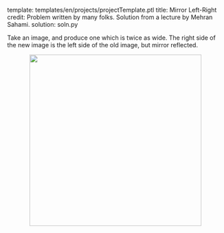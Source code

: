 template: templates/en/projects/projectTemplate.ptl
title: Mirror Left-Right
credit: Problem written by many folks. Solution from a lecture by Mehran Sahami.
solution: soln.py

Take an image, and produce one which is twice as wide. The right side of the new image is the left side of the old image, but mirror reflected.

<center>
    <img style="width:400px" src="{{pathToRoot}}img/projects/mirror/demo.png">
</center>